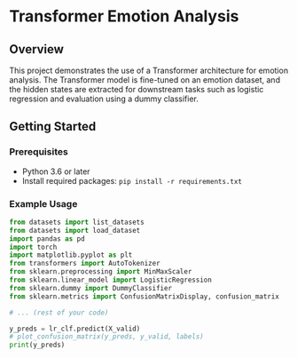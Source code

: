 # Transformer Emotion Analysis

## Overview

This project demonstrates the use of a Transformer architecture for emotion analysis. The Transformer model is fine-tuned on an emotion dataset, and the hidden states are extracted for downstream tasks such as logistic regression and evaluation using a dummy classifier.

## Getting Started

### Prerequisites

- Python 3.6 or later
- Install required packages: `pip install -r requirements.txt`

### Example Usage

```python
from datasets import list_datasets
from datasets import load_dataset
import pandas as pd
import torch
import matplotlib.pyplot as plt
from transformers import AutoTokenizer
from sklearn.preprocessing import MinMaxScaler
from sklearn.linear_model import LogisticRegression
from sklearn.dummy import DummyClassifier
from sklearn.metrics import ConfusionMatrixDisplay, confusion_matrix

# ... (rest of your code)

y_preds = lr_clf.predict(X_valid)
# plot_confusion_matrix(y_preds, y_valid, labels)
print(y_preds)
